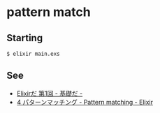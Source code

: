 # pattern match

## Starting

```sh
$ elixir main.exs
```

## See

* [Elixirだ 第1回 - 基礎だ -](http://www.slideshare.net/Joe_noh/elixir-01)
* [4 パターンマッチング - Pattern matching - Elixir](http://elixir-ja.sena-net.works/getting_started/4.html#4.3-ピン演算子---the-pin-operator)
